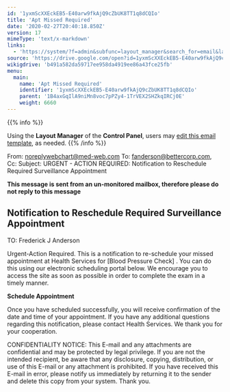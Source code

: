 ```yaml
---
id: '1yxmScXXEckEB5-E40arw9fkAjQ9cZbUK8TT1q8dCQIo'
title: 'Apt Missed Required'
date: '2020-02-27T20:40:18.850Z'
version: 17
mimeType: 'text/x-markdown'
links:
  - 'https://system/?f=admin&subfunc=layout_manager&search_for=email&layout_search=Go&opp=edit&doc_type=EHSREQ&old_module=Email&old_name=Apt+Missed+Required&active=0'
source: 'https://drive.google.com/open?id=1yxmScXXEckEB5-E40arw9fkAjQ9cZbUK8TT1q8dCQIo'
wikigdrive: 'b491a582da59717ee958da4919ee86a43fce25fb'
menu:
  main:
    name: 'Apt Missed Required'
    identifier: '1yxmScXXEckEB5-E40arw9fkAjQ9cZbUK8TT1q8dCQIo'
    parent: '1B4axGqIlA9niMn8voc7pPZy4-1TrVEX2SHZkqIRCj0E'
    weight: 6660
---
```





{{% info %}}

Using the **Layout Manager** of the **Control Panel**, users may [edit this email template](https://system/?f=admin&subfunc=layout_manager&search_for=email&layout_search=Go&opp=edit&doc_type=EHSREQ&old_module=Email&old_name=Apt+Missed+Required&active=0), as needed.
{{% /info %}}



From: noreplywebchart@med-web.com
To: fanderson@bettercorp.com,
Cc:
Subject: URGENT - ACTION REQUIRED: Notification to Reschedule Required Surveillance Appointment

****This message is sent from an un-monitored mailbox, therefore please do not reply to this message****
  
## **Notification to Reschedule Required Surveillance Appointment**  


TO: Frederick J Anderson

Urgent-Action Required. This is a notification to re-schedule your missed appointment at Health Services for [Blood Pressure Check] .
You can do this using our electronic scheduling portal below. We encourage you to access the site as soon as possible in order to complete the exam in a timely manner.

**Schedule Appointment**

Once you have scheduled successfully, you will receive confirmation of the date and time of your appointment.
If you have any additional questions regarding this notification, please contact Health Services.
We thank you for your cooperation.


CONFIDENTIALITY NOTICE: This E-mail and any attachments are confidential and may be protected by legal privilege. If you are not the intended recipient, be aware that any disclosure, copying, distribution, or use of this E-mail or any attachment is prohibited. If you have received this E-mail in error, please notify us immediately by returning it to the sender and delete this copy from your system. Thank you.
